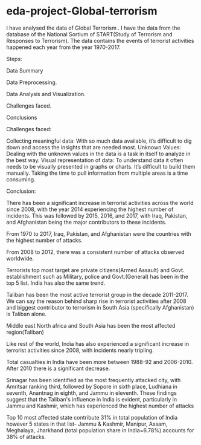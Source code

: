 # eda-project-Global-terrorism

I have analysed the data of Global Terrorism . I have the data from the database of the National Sortium of START(Study of Terrorism and Responses to Terrorism). The data contains the events of terrorist activities happened each year from the year 1970-2017.

Steps:

Data Summary

Data Preprocessing.

Data Analysis and Visualization.

Challenges faced.

Conclusions

Challenges faced:

Collecting meaningful data: With so much data available, it’s difficult to dig down and access the insights that are needed most.
Unknown Values: Dealing with the unknown values in the data is a task in itself to analyze in the best way.
Visual representation of data: To understand data it often needs to be visually presented in graphs or charts. It’s difficult to build them manually. Taking the time to pull information from multiple areas is a time consuming.


Conclusion:

There has been a significant increase in terrorist activities across the world since 2008, with the year 2014 experiencing the highest number of incidents. This was followed by 2015, 2016, and 2017, with Iraq, Pakistan, and Afghanistan being the major contributors to these incidents.

From 1970 to 2017, Iraq, Pakistan, and Afghanistan were the countries with the highest number of attacks.

From 2008 to 2012, there was a consistent number of attacks observed worldwide.

Terrorists top most target are private citizens(Armed Assault) and Govt. establishment such as Military, police and Govt.(General) has been in the top 5 list. India has also the same trend.

Taliban has been the most active terrorist group in the decade 2011-2017. We can say the reason behind sharp rise in terrorist activities after 2008 and biggest contributor to terrorism in South Asia (specifically Afghanistan) is Taliban alone.

Middle east North africa and South Asia has been the most affected region(Taliban)

Like rest of the world, India has also experienced a significant increase in terrorist activities since 2008, with incidents nearly tripling.

Total casualties in India have been more between 1988-92 and 2006-2010. After 2010 there is a significant decrease.

Srinagar has been identified as the most frequently attacked city, with Amritsar ranking third, followed by Sopore in sixth place, Ludhiana in seventh, Anantnag in eighth, and Jammu in eleventh. These findings suggest that the Taliban's influence in India is evident, particularly in Jammu and Kashmir, which has experienced the highest number of attacks

Top 10 most affected state contribute 31% in total population of India however 5 states in that list- Jammu & Kashmir, Manipur, Assam, Meghalaya, Jharkhand (total population share in India=6.78%) accounts for 38% of attacks.

